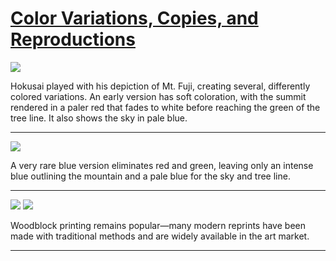 # [Color Variations, Copies, and Reproductions](http://artsmia.github.io/griot/#/stories/615)

![](http://cdn.dx.artsmia.org/thumbs/tn_2014_TDX_MIAArtStories_155.jpg)

Hokusai played with his depiction of Mt. Fuji, creating several, differently colored variations. An early version has soft coloration, with the summit rendered in a paler red that fades to white before reaching the green of the tree line. It also shows the sky in pale blue.

---

![](http://cdn.dx.artsmia.org/thumbs/tn_2014_TDX_MIAArtStories_156.jpg)

A very rare blue version eliminates red and green, leaving only an intense blue outlining the mountain and a pale blue for the sky and tree line.

---

![](http://cdn.dx.artsmia.org/thumbs/tn_2014_TDX_MIAArtStories_053.jpg)
![](http://cdn.dx.artsmia.org/thumbs/tn_.jpg)

Woodblock printing remains popular—many modern reprints have been made with traditional methods and are widely available in the art market. 

---
